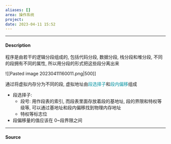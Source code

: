 ```yaml
---
aliases: []
area: 操作系统
project: 
date: 2023-04-11 15:52
---
```

---
#### Description
程序是由若干的逻辑分段组成的, 包括代码分段, 数据分段, 栈分段和堆分段, 不同的段拥有不同的属性, 所以用分段的形式把这些段分离出来

![[Pasted image 20230411160011.png|500]]

通过将虚拟内存分为不同的段, 虚拟地址由<font color="#0593A2">段选择子</font>和<font color="#0593A2">段内偏移</font>组成
- 段选择子: 
    - 段号: 用作段表的索引, 而段表里面存放着段的基地址, 段的界限和特权等级等, 可以通过基地址和段内偏移找到物理内存地址
    - 特权等标志位
- 段偏移量的值应该在 0~段界限之间

---
#### Source
